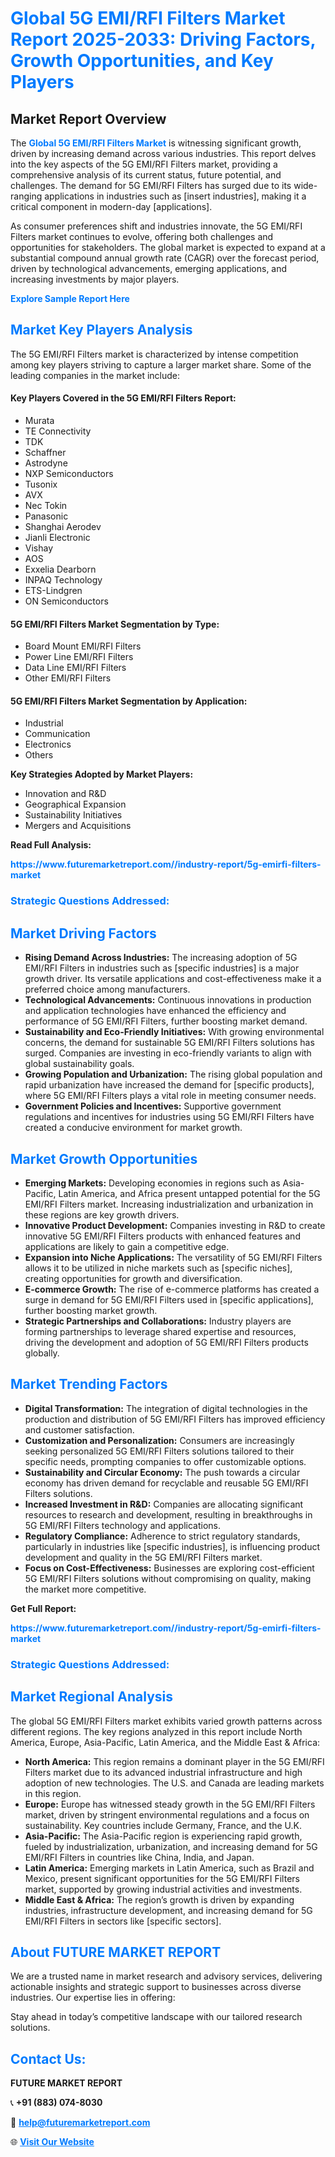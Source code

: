 <h1 style="color: #007BFF;">Global 5G EMI/RFI Filters Market Report 2025-2033: Driving Factors, Growth Opportunities, and Key Players</h1>

<section id="overview">
<h2>Market Report Overview</h2>
<p>The <a href="https://www.futuremarketreport.com//industry-report/5g-emirfi-filters-market" style="color: #007BFF; text-decoration: none;"><strong>Global 5G EMI/RFI Filters Market</strong></a> is witnessing significant growth, driven by increasing demand across various industries. This report delves into the key aspects of the 5G EMI/RFI Filters market, providing a comprehensive analysis of its current status, future potential, and challenges. The demand for 5G EMI/RFI Filters has surged due to its wide-ranging applications in industries such as [insert industries], making it a critical component in modern-day [applications].</p>
<p>As consumer preferences shift and industries innovate, the 5G EMI/RFI Filters market continues to evolve, offering both challenges and opportunities for stakeholders. The global market is expected to expand at a substantial compound annual growth rate (CAGR) over the forecast period, driven by technological advancements, emerging applications, and increasing investments by major players.</p>
</section>

<section id="overview">
<p><a href="https://www.futuremarketreport.com//request-sample/reportId=76868" style="color: #007BFF; text-decoration: none;"><strong>Explore Sample Report Here</strong></a></p>
</section>

<section id="key-players">
<h2 style="color: #007BFF;">Market Key Players Analysis</h2>
<p>The 5G EMI/RFI Filters market is characterized by intense competition among key players striving to capture a larger market share. Some of the leading companies in the market include:</p>
<h4>Key Players Covered in the 5G EMI/RFI Filters Report:</h4>
<ul><li>Murata</li><li>TE Connectivity</li><li>TDK</li><li>Schaffner</li><li>Astrodyne</li><li>NXP Semiconductors</li><li>Tusonix</li><li>AVX</li><li>Nec Tokin</li><li>Panasonic</li><li>Shanghai Aerodev</li><li>Jianli Electronic</li><li>Vishay</li><li>AOS</li><li>Exxelia Dearborn</li><li>INPAQ Technology</li><li>ETS-Lindgren</li><li>ON Semiconductors</li></ul>
<h4>5G EMI/RFI Filters Market Segmentation by Type:</h4>
<ul><li>Board Mount EMI/RFI Filters</li><li>Power Line EMI/RFI Filters</li><li>Data Line EMI/RFI Filters</li><li>Other EMI/RFI Filters</li></ul>

<h4>5G EMI/RFI Filters Market Segmentation by Application:</h4>
<ul><li>Industrial</li><li>Communication</li><li>Electronics</li><li>Others</li></ul>
<p><strong>Key Strategies Adopted by Market Players:</strong></p>
<ul>
<li>Innovation and R&D</li>
<li>Geographical Expansion</li>
<li>Sustainability Initiatives</li>
<li>Mergers and Acquisitions</li>
</ul>
</section>

<section>
<p><strong>Read Full Analysis: </strong></p><a href="https://www.futuremarketreport.com//industry-report/5g-emirfi-filters-market" style="color: #007BFF; text-decoration: none;"><strong>https://www.futuremarketreport.com//industry-report/5g-emirfi-filters-market</strong></a>
<h3 style="color: #007BFF;">Strategic Questions Addressed:</h3>
</section>

<section id="driving-factors">
<h2 style="color: #007BFF;">Market Driving Factors</h2>
<ul>
<li><strong>Rising Demand Across Industries:</strong> The increasing adoption of 5G EMI/RFI Filters in industries such as [specific industries] is a major growth driver. Its versatile applications and cost-effectiveness make it a preferred choice among manufacturers.</li>
<li><strong>Technological Advancements:</strong> Continuous innovations in production and application technologies have enhanced the efficiency and performance of 5G EMI/RFI Filters, further boosting market demand.</li>
<li><strong>Sustainability and Eco-Friendly Initiatives:</strong> With growing environmental concerns, the demand for sustainable 5G EMI/RFI Filters solutions has surged. Companies are investing in eco-friendly variants to align with global sustainability goals.</li>
<li><strong>Growing Population and Urbanization:</strong> The rising global population and rapid urbanization have increased the demand for [specific products], where 5G EMI/RFI Filters plays a vital role in meeting consumer needs.</li>
<li><strong>Government Policies and Incentives:</strong> Supportive government regulations and incentives for industries using 5G EMI/RFI Filters have created a conducive environment for market growth.</li>
</ul>
</section>

<section id="growth-opportunities">
<h2 style="color: #007BFF;">Market Growth Opportunities</h2>
<ul>
<li><strong>Emerging Markets:</strong> Developing economies in regions such as Asia-Pacific, Latin America, and Africa present untapped potential for the 5G EMI/RFI Filters market. Increasing industrialization and urbanization in these regions are key growth drivers.</li>
<li><strong>Innovative Product Development:</strong> Companies investing in R&D to create innovative 5G EMI/RFI Filters products with enhanced features and applications are likely to gain a competitive edge.</li>
<li><strong>Expansion into Niche Applications:</strong> The versatility of 5G EMI/RFI Filters allows it to be utilized in niche markets such as [specific niches], creating opportunities for growth and diversification.</li>
<li><strong>E-commerce Growth:</strong> The rise of e-commerce platforms has created a surge in demand for 5G EMI/RFI Filters used in [specific applications], further boosting market growth.</li>
<li><strong>Strategic Partnerships and Collaborations:</strong> Industry players are forming partnerships to leverage shared expertise and resources, driving the development and adoption of 5G EMI/RFI Filters products globally.</li>
</ul>
</section>

<section id="trending-factors">
<h2 style="color: #007BFF;">Market Trending Factors</h2>
<ul>
<li><strong>Digital Transformation:</strong> The integration of digital technologies in the production and distribution of 5G EMI/RFI Filters has improved efficiency and customer satisfaction.</li>
<li><strong>Customization and Personalization:</strong> Consumers are increasingly seeking personalized 5G EMI/RFI Filters solutions tailored to their specific needs, prompting companies to offer customizable options.</li>
<li><strong>Sustainability and Circular Economy:</strong> The push towards a circular economy has driven demand for recyclable and reusable 5G EMI/RFI Filters solutions.</li>
<li><strong>Increased Investment in R&D:</strong> Companies are allocating significant resources to research and development, resulting in breakthroughs in 5G EMI/RFI Filters technology and applications.</li>
<li><strong>Regulatory Compliance:</strong> Adherence to strict regulatory standards, particularly in industries like [specific industries], is influencing product development and quality in the 5G EMI/RFI Filters market.</li>
<li><strong>Focus on Cost-Effectiveness:</strong> Businesses are exploring cost-efficient 5G EMI/RFI Filters solutions without compromising on quality, making the market more competitive.</li>
</ul>
</section>

<section>
<p><strong>Get Full Report: </strong></p><a href="https://www.futuremarketreport.com//industry-report/5g-emirfi-filters-market" style="color: #007BFF; text-decoration: none;"><strong>https://www.futuremarketreport.com//industry-report/5g-emirfi-filters-market</strong></a>
<h3 style="color: #007BFF;">Strategic Questions Addressed:</h3>
</section>


<section id="regional-analysis">
<h2 style="color: #007BFF;">Market Regional Analysis</h2>
<p>The global 5G EMI/RFI Filters market exhibits varied growth patterns across different regions. The key regions analyzed in this report include North America, Europe, Asia-Pacific, Latin America, and the Middle East & Africa:</p>
<ul>
<li><strong>North America:</strong> This region remains a dominant player in the 5G EMI/RFI Filters market due to its advanced industrial infrastructure and high adoption of new technologies. The U.S. and Canada are leading markets in this region.</li>
<li><strong>Europe:</strong> Europe has witnessed steady growth in the 5G EMI/RFI Filters market, driven by stringent environmental regulations and a focus on sustainability. Key countries include Germany, France, and the U.K.</li>
<li><strong>Asia-Pacific:</strong> The Asia-Pacific region is experiencing rapid growth, fueled by industrialization, urbanization, and increasing demand for 5G EMI/RFI Filters in countries like China, India, and Japan.</li>
<li><strong>Latin America:</strong> Emerging markets in Latin America, such as Brazil and Mexico, present significant opportunities for the 5G EMI/RFI Filters market, supported by growing industrial activities and investments.</li>
<li><strong>Middle East & Africa:</strong> The region’s growth is driven by expanding industries, infrastructure development, and increasing demand for 5G EMI/RFI Filters in sectors like [specific sectors].</li>
</ul>
</section>

<footer>
<h2 style="color: #007BFF;">About FUTURE MARKET REPORT</h2>
<p>We are a trusted name in market research and advisory services, delivering actionable insights and strategic support to businesses across diverse industries. Our expertise lies in offering:</p>

<p>Stay ahead in today’s competitive landscape with our tailored research solutions.</p>

<h2 style="color: #007BFF;">Contact Us:</h2>
<p><strong>FUTURE MARKET REPORT</strong></p>
<p>📞 <strong>+91 (883) 074-8030</strong></p>
<p>📧 <strong><a href="mailto:help@futuremarketreport.com" style="color: #007BFF;">help@futuremarketreport.com</a></strong></p>
<p>🌐 <strong><a href="https://www.futuremarketreport.com/" style="color: #007BFF;">Visit Our Website</a></strong></p>
</footer>